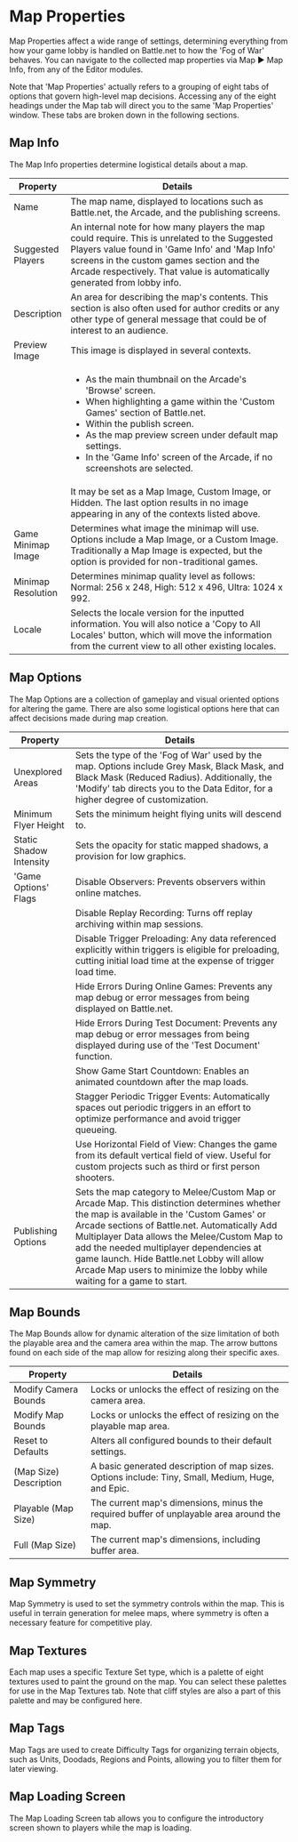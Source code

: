 # Map Properties

Map Properties affect a wide range of settings, determining everything from how your game lobby is handled on Battle.net to how the 'Fog of War' behaves. You can navigate to the collected map properties via Map ▶︎ Map Info, from any of the Editor modules.

Note that 'Map Properties' actually refers to a grouping of eight tabs of options that govern high-level map decisions. Accessing any of the eight headings under the Map tab will direct you to the same 'Map Properties' window. These tabs are broken down in the following sections.

## Map Info

The Map Info properties determine logistical details about a map.

<table>
<colgroup>
<col style="width: 10%" />
<col style="width: 89%" />
</colgroup>
<thead>
<tr class="header">
<th>Property</th>
<th>Details</th>
</tr>
</thead>
<tbody>
<tr class="odd">
<td>Name</td>
<td>The map name, displayed to locations such as Battle.net, the Arcade, and the publishing screens.</td>
</tr>
<tr class="even">
<td>Suggested Players</td>
<td>An internal note for how many players the map could require. This is unrelated to the Suggested Players value found in 'Game Info' and 'Map Info' screens in the custom games section and the Arcade respectively. That value is automatically generated from lobby info.</td>
</tr>
<tr class="odd">
<td>Description</td>
<td>An area for describing the map's contents. This section is also often used for author credits or any other type of general message that could be of interest to an audience.</td>
</tr>
<tr class="even">
<td>Preview Image</td>
<td>This image is displayed in several contexts.</td>
</tr>
<tr class="odd">
<td></td>
<td><ul>
<li>As the main thumbnail on the Arcade's 'Browse' screen.</li>
<li>When highlighting a game within the 'Custom Games' section of Battle.net.</li>
<li>Within the publish screen.</li>
<li>As the map preview screen under default map settings.</li>
<li>In the 'Game Info' screen of the Arcade, if no screenshots are selected.</li>
</ul></td>
</tr>
<tr class="even">
<td></td>
<td>It may be set as a Map Image, Custom Image, or Hidden. The last option results in no image appearing in any of the contexts listed above.</td>
</tr>
<tr class="odd">
<td>Game Minimap Image</td>
<td>Determines what image the minimap will use. Options include a Map Image, or a Custom Image. Traditionally a Map Image is expected, but the option is provided for non-traditional games.</td>
</tr>
<tr class="even">
<td>Minimap Resolution</td>
<td>Determines minimap quality level as follows: Normal: 256 x 248, High: 512 x 496, Ultra: 1024 x 992.</td>
</tr>
<tr class="odd">
<td>Locale</td>
<td>Selects the locale version for the inputted information. You will also notice a 'Copy to All Locales' button, which will move the information from the current view to all other existing locales.</td>
</tr>
</tbody>
</table>

## Map Options

The Map Options are a collection of gameplay and visual oriented options for altering the game. There are also some logistical options here that can affect decisions made during map creation.

| Property                   | Details                                                                                                                                                                                                                                                                                                                                                                                                        |
| --------------------------- | -------------------------------------------------------------------------------------------------------------------------------------------------------------------------------------------------------------------------------------------------------------------------------------------------------------------------------------------------------------------------------------------------------------- |
| Unexplored Areas         | Sets the type of the 'Fog of War' used by the map. Options include Grey Mask, Black Mask, and Black Mask (Reduced Radius). Additionally, the 'Modify' tab directs you to the Data Editor, for a higher degree of customization.                                                                                                                                                                                |
| Minimum Flyer Height     | Sets the minimum height flying units will descend to.                                                                                                                                                                                                                                                                                                                                                          |
| Static Shadow Intensity | Sets the opacity for static mapped shadows, a provision for low graphics.                                                                                                                                                                                                                                                                                                                                      |
| 'Game Options' Flags     | Disable Observers: Prevents observers within online matches.                                                                                                                                                                                                                                                                                                                                                   |
|                             | Disable Replay Recording: Turns off replay archiving within map sessions.                                                                                                                                                                                                                                                                                                                                      |
|                             | Disable Trigger Preloading: Any data referenced explicitly within triggers is eligible for preloading, cutting initial load time at the expense of trigger load time.                                                                                                                                                                                                                                          |
|                             | Hide Errors During Online Games: Prevents any map debug or error messages from being displayed on Battle.net.                                                                                                                                                                                                                                                                                                  |
|                             | Hide Errors During Test Document: Prevents any map debug or error messages from being displayed during use of the 'Test Document' function.                                                                                                                                                                                                                                                                    |
|                             | Show Game Start Countdown: Enables an animated countdown after the map loads.                                                                                                                                                                                                                                                                                                                                  |
|                             | Stagger Periodic Trigger Events: Automatically spaces out periodic triggers in an effort to optimize performance and avoid trigger queueing.                                                                                                                                                                                                                                                                   |
|                             | Use Horizontal Field of View: Changes the game from its default vertical field of view. Useful for custom projects such as third or first person shooters.                                                                                                                                                                                                                                                     |
| Publishing Options       | Sets the map category to Melee/Custom Map or Arcade Map. This distinction determines whether the map is available in the 'Custom Games' or Arcade sections of Battle.net. Automatically Add Multiplayer Data allows the Melee/Custom Map to add the needed multiplayer dependencies at game launch. Hide Battle.net Lobby will allow Arcade Map users to minimize the lobby while waiting for a game to start. |

## Map Bounds

The Map Bounds allow for dynamic alteration of the size limitation of both the playable area and the camera area within the map. The arrow buttons found on each side of the map allow for resizing along their specific axes.

| Property               | Details                                                                                           |
| ---------------------- | ------------------------------------------------------------------------------------------------- |
| Modify Camera Bounds   | Locks or unlocks the effect of resizing on the camera area.                                       |
| Modify Map Bounds      | Locks or unlocks the effect of resizing on the playable map area.                                 |
| Reset to Defaults      | Alters all configured bounds to their default settings.                                           |
| (Map Size) Description | A basic generated description of map sizes. Options include: Tiny, Small, Medium, Huge, and Epic. |
| Playable (Map Size)    | The current map's dimensions, minus the required buffer of unplayable area around the map.        |
| Full (Map Size)        | The current map's dimensions, including buffer area.                                              |

## Map Symmetry

Map Symmetry is used to set the symmetry controls within the map. This is useful in terrain generation for melee maps, where symmetry is often a necessary feature for competitive play.

## Map Textures

Each map uses a specific Texture Set type, which is a palette of eight textures used to paint the ground on the map. You can select these palettes for use in the Map Textures tab. Note that cliff styles are also a part of this palette and may be configured here.

## Map Tags

Map Tags are used to create Difficulty Tags for organizing terrain objects, such as Units, Doodads, Regions and Points, allowing you to filter them for later viewing.

## Map Loading Screen

The Map Loading Screen tab allows you to configure the introductory screen shown to players while the map is loading.
